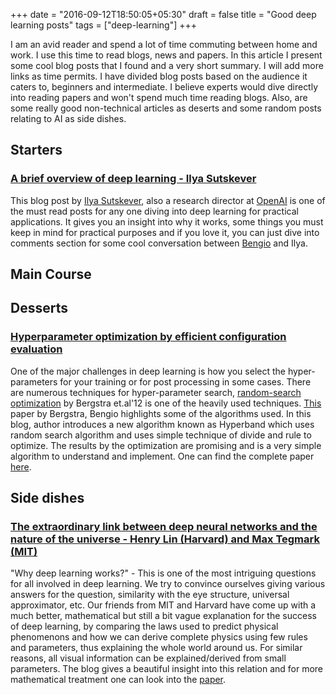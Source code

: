 +++
date = "2016-09-12T18:50:05+05:30"
draft = false
title = "Good deep learning posts"
tags = ["deep-learning"]
+++

I am an avid reader and spend a lot of time commuting between home and work. I use this time to read blogs, news and papers. In this article I present some cool blog posts that I found and a very short summary. I will add more links as time permits. I have divided blog posts based on the audience it caters to, beginners and intermediate. I believe experts would dive directly into reading papers and won't spend much time reading blogs. Also, are some really good non-technical articles as deserts and some random posts relating to AI as side dishes.

## Starters

### [A brief overview of deep learning - Ilya Sutskever](http://yyue.blogspot.in/2015/01/a-brief-overview-of-deep-learning.html)

This blog post by [Ilya Sutskever](http://www.cs.toronto.edu/~ilya/), also a research director at [OpenAI](https://openai.com) is one of the must read posts for any one diving into deep learning for practical applications. It gives you an insight into why it works, some things you must keep in mind for practical purposes and if you love it, you can just dive into comments section for some cool conversation between [Bengio](http://www.iro.umontreal.ca/~bengioy/yoshua_en/index.html) and Ilya.

## Main Course

## Desserts

### [Hyperparameter optimization by efficient configuration evaluation](http://www.argmin.net/2016/06/23/hyperband/)

One of the major challenges in deep learning is how you select the hyper-parameters for your training or for post processing in some cases. There are numerous techniques for hyper-parameter search, [random-search optimization](http://www.jmlr.org/papers/volume13/bergstra12a/bergstra12a.pdf) by Bergstra et.al'12 is one of the heavily used techniques. [This](https://papers.nips.cc/paper/4443-algorithms-for-hyper-parameter-optimization.pdf) paper by Bergstra, Bengio highlights some of the algorithms used. In this blog, author introduces a new algorithm known as Hyperband which uses random search algorithm and uses simple technique of divide and rule to optimize. The results by the optimization are promising and is a very simple algorithm to understand and implement. One can find the complete paper [here](https://people.eecs.berkeley.edu/~kjamieson/hyperband.html).

## Side dishes

### [The extraordinary link between deep neural networks and the nature of the universe - Henry Lin (Harvard) and Max Tegmark (MIT) ](https://www.technologyreview.com/s/602344/the-extraordinary-link-between-deep-neural-networks-and-the-nature-of-the-universe/)

"Why deep learning works?" - This is one of the most intriguing questions for all involved in deep learning. We try to convince ourselves giving various answers for the question, similarity with the eye structure, universal approximator, etc. Our friends from MIT and Harvard have come up with a much better, mathematical but still a bit vague explanation for the success of deep learning, by comparing the laws used to predict physical phenomenons and how we can derive complete physics using few rules and parameters, thus explaining the whole world around us. For similar reasons, all visual information can be explained/derived from small parameters. The blog gives a beautiful insight into this relation and for more mathematical treatment one can look into the [paper](http://arxiv.org/abs/1608.08225).
